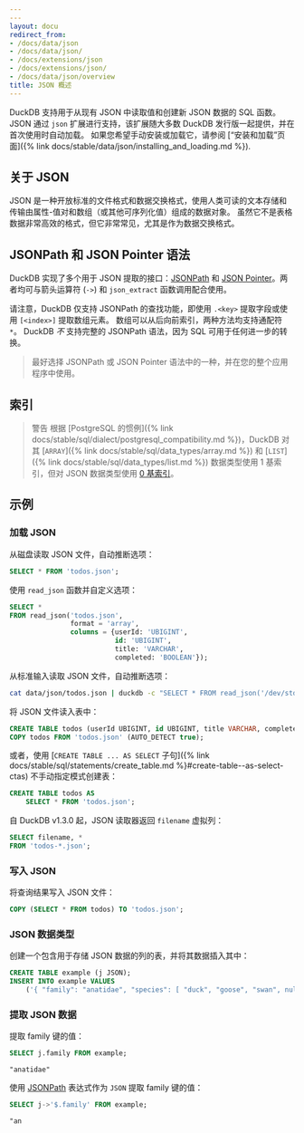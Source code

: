 ```yaml
---
---
layout: docu
redirect_from:
- /docs/data/json
- /docs/data/json/
- /docs/extensions/json
- /docs/extensions/json/
- /docs/data/json/overview
title: JSON 概述
---
```


DuckDB 支持用于从现有 JSON 中读取值和创建新 JSON 数据的 SQL 函数。
JSON 通过 `json` 扩展进行支持，该扩展随大多数 DuckDB 发行版一起提供，并在首次使用时自动加载。
如果您希望手动安装或加载它，请参阅 [“安装和加载”页面]({% link docs/stable/data/json/installing_and_loading.md %}).

## 关于 JSON

JSON 是一种开放标准的文件格式和数据交换格式，使用人类可读的文本存储和传输由属性-值对和数组（或其他可序列化值）组成的数据对象。
虽然它不是表格数据非常高效的格式，但它非常常见，尤其是作为数据交换格式。

## JSONPath 和 JSON Pointer 语法

DuckDB 实现了多个用于 JSON 提取的接口：[JSONPath](https://goessner.net/articles/JsonPath/) 和 [JSON Pointer](https://datatracker.ietf.org/doc/html/rfc6901)。两者均可与箭头运算符 (`->`) 和 `json_extract` 函数调用配合使用。

请注意，DuckDB 仅支持 JSONPath 的查找功能，即使用 `.<key>` 提取字段或使用 `[<index>]` 提取数组元素。
数组可以从后向前索引，两种方法均支持通配符 `*`。
DuckDB _不_ 支持完整的 JSONPath 语法，因为 SQL 可用于任何进一步的转换。

> 最好选择 JSONPath 或 JSON Pointer 语法中的一种，并在您的整个应用程序中使用。

<!-- DuckDB 主要使用 PostgreSQL 语法，一些函数来自 SQLite，以及一些其他 SQL 系统的函数 -->

## 索引

> 警告 根据 [PostgreSQL 的惯例]({% link docs/stable/sql/dialect/postgresql_compatibility.md %})，DuckDB 对其 [`ARRAY`]({% link docs/stable/sql/data_types/array.md %}) 和 [`LIST`]({% link docs/stable/sql/data_types/list.md %}) 数据类型使用 1 基索引，但对 JSON 数据类型使用 [0 基索引](https://www.postgresql.org/docs/17/functions-json.html#FUNCTIONS-JSON-PROCESSING)。

## 示例

### 加载 JSON

从磁盘读取 JSON 文件，自动推断选项：

```sql
SELECT * FROM 'todos.json';
```

使用 `read_json` 函数并自定义选项：

```sql
SELECT *
FROM read_json('todos.json',
               format = 'array',
               columns = {userId: 'UBIGINT',
                          id: 'UBIGINT',
                          title: 'VARCHAR',
                          completed: 'BOOLEAN'});
```

从标准输入读取 JSON 文件，自动推断选项：

```bash
cat data/json/todos.json | duckdb -c "SELECT * FROM read_json('/dev/stdin')"
```

将 JSON 文件读入表中：

```sql
CREATE TABLE todos (userId UBIGINT, id UBIGINT, title VARCHAR, completed BOOLEAN);
COPY todos FROM 'todos.json' (AUTO_DETECT true);
```

或者，使用 [`CREATE TABLE ... AS SELECT` 子句]({% link docs/stable/sql/statements/create_table.md %}#create-table--as-select-ctas) 不手动指定模式创建表：

```sql
CREATE TABLE todos AS
    SELECT * FROM 'todos.json';
```

自 DuckDB v1.3.0 起，JSON 读取器返回 `filename` 虚拟列：

```sql
SELECT filename, *
FROM 'todos-*.json';
```

### 写入 JSON

将查询结果写入 JSON 文件：

```sql
COPY (SELECT * FROM todos) TO 'todos.json';
```

### JSON 数据类型

创建一个包含用于存储 JSON 数据的列的表，并将其数据插入其中：

```sql
CREATE TABLE example (j JSON);
INSERT INTO example VALUES
    ('{ "family": "anatidae", "species": [ "duck", "goose", "swan", null ] }');
```

### 提取 JSON 数据

提取 family 键的值：

```sql
SELECT j.family FROM example;
```

```text
"anatidae"
```

使用 [JSONPath](https://goessner.net/articles/JsonPath/) 表达式作为 `JSON` 提取 family 键的值：

```sql
SELECT j->'$.family' FROM example;
```

```text
"an
```